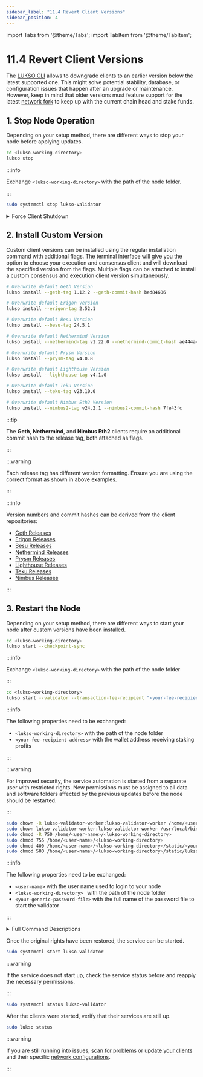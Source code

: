 ```yaml
---
sidebar_label: "11.4 Revert Client Versions"
sidebar_position: 4
---
```


import Tabs from '@theme/Tabs';
import TabItem from '@theme/TabItem';

# 11.4 Revert Client Versions

The [LUKSO CLI](https://github.com/lukso-network/tools-lukso-cli) allows to downgrade clients to an earlier version below the latest supported one. This might solve potential stability, database, or configuration issues that happen after an upgrade or maintenance. However, keep in mind that older versions must feature support for the latest [network fork](/docs/archive/network/network-forks.md) to keep up with the current chain head and stake funds.

## 1. Stop Node Operation

Depending on your setup method, there are different ways to stop your node before applying updates.

<Tabs groupId="setup">
  <TabItem value="cli" label="LUKSO CLI" default>

```sh
cd <lukso-working-directory>
lukso stop
```

:::info

Exchange `<lukso-working-directory>` with the path of the node folder.

:::

</TabItem> <TabItem value="automation" label="Service Automation">

```sh
sudo systemctl stop lukso-validator
```

</TabItem>
</Tabs>

<details>
<summary>Force Client Shutdown</summary>

<Tabs>
<TabItem value="geth" label="Geth">

```sh
sudo pkill geth
```

</TabItem> <TabItem value="erigon" label="Erigon">

```sh
sudo pkill erigon
```

</TabItem> <TabItem value="nethermind" label="Nethermind">

```sh
sudo pkill nethermind
```

</TabItem> <TabItem value="besu" label="Besu">

```sh
sudo pkill besu
```

</TabItem> <TabItem value="teku" label="Teku">

```sh
sudo pkill teku
```

</TabItem> <TabItem value="nimbus" label="Nimbus">

```sh
sudo pkill nimbus_beacon_node
sudo pkill nimbus_validator_client
```

</TabItem> <TabItem value="lighthouse" label="Lighthouse">

```sh
sudo pkill lighthouse
```

:::tip

The Lighthouse client uses a single binary for both the consensus and validator processes.

:::

</TabItem> <TabItem value="prysm" label="Prysm">

```sh
sudo pkill prysm
sudo pkill validator
```

</TabItem>
</Tabs>

</details>

## 2. Install Custom Version

Custom client versions can be installed using the regular installation command with additional flags. The terminal interface will give you the option to choose your execution and consensus client and will download the specified version from the flags. Multiple flags can be attached to install a custom consensus and execution client version simultaneously.

```sh
# Overwrite default Geth Version
lukso install --geth-tag 1.12.2 --geth-commit-hash bed84606

# Overwrite default Erigon Version
lukso install --erigon-tag 2.52.1

# Overwrite default Besu Version
lukso install --besu-tag 24.5.1

# Overwrite default Nethermind Version
lukso install --nethermind-tag v1.22.0 --nethermind-commit-hash ae444a4

# Overwrite default Prysm Version
lukso install --prysm-tag v4.0.8

# Overwrite default Lighthouse Version
lukso install --lighthouse-tag v4.1.0

# Overwrite default Teku Version
lukso install --teku-tag v23.10.0

# Overwrite default Nimbus Eth2 Version
lukso install --nimbus2-tag v24.2.1 --nimbus2-commit-hash 7fe43fc
```

:::tip

The **Geth**, **Nethermind**, and **Nimbus Eth2** clients require an additional commit hash to the release tag, both attached as flags.

:::

:::warning

Each release tag has different version formatting. Ensure you are using the correct format as shown in above examples.

:::

:::info

Version numbers and commit hashes can be derived from the client repositories:

- [Geth Releases](https://github.com/ethereum/go-ethereum/releases)
- [Erigon Releases](https://github.com/ledgerwatch/erigon/releases)
- [Besu Releases](https://github.com/hyperledger/besu/releases)
- [Nethermind Releases](https://github.com/nethermindeth/nethermind/releases)
- [Prysm Releases](https://github.com/prysmaticlabs/prysm/releases)
- [Lighthouse Releases](https://github.com/sigp/lighthouse/releases)
- [Teku Releases](https://github.com/ConsenSys/teku/releases)
- [Nimbus Releases](https://github.com/status-im/nimbus-eth2/releases)

:::

## 3. Restart the Node

Depending on your setup method, there are different ways to start your node after custom versions have been installed.

<Tabs groupId="setup">
  <TabItem value="clinode" label="LUKSO CLI Node" default>

```sh
cd <lukso-working-directory>
lukso start --checkpoint-sync
```

:::info

Exchange `<lukso-working-directory>` with the path of the node folder

:::

</TabItem> <TabItem value="clivalidator" label="LUKSO CLI Validator" default>

```sh
cd <lukso-working-directory>
lukso start --validator --transaction-fee-recipient "<your-fee-recipient-address>" --checkpoint-sync
```

:::info

The following properties need to be exchanged:

- `<lukso-working-directory>` with the path of the node folder
- `<your-fee-recipient-address>` with the wallet address receiving staking profits

:::

</TabItem> <TabItem value="automation" label="Service Automation">

:::warning

For improved security, the service automation is started from a separate user with restricted rights. New permissions must be assigned to all data and software folders affected by the previous updates before the node should be restarted.

:::

```sh
sudo chown -R lukso-validator-worker:lukso-validator-worker /home/<user-name>/<lukso-working-directory>
sudo chown lukso-validator-worker:lukso-validator-worker /usr/local/bin/lukso
sudo chmod -R 750 /home/<user-name>/<lukso-working-directory>
sudo chmod 755 /home/<user-name>/<lukso-working-directory>
sudo chmod 400 /home/<user-name>/<lukso-working-directory>/static/<your-generic-password-file>
sudo chmod 500 /home/<user-name>/<lukso-working-directory>/static/lukso_startup.sh
```

:::info

The following properties need to be exchanged:

- `<user-name>` with the user name used to login to your node
- `<lukso-working-directory> ` with the path of the node folder
- `<your-generic-password-file>` with the full name of the password file to start the validator

:::

<details>
  <summary>Full Command Descriptions</summary>

| **Setting**                                              | **Description**                                                     |
| -------------------------------------------------------- | ------------------------------------------------------------------- |
| <nobr> `sudo chown -R <user>:<user> <directory>` </nobr> | Recursively assign user ownership to all directory contents.        |
| <nobr> `sudo chown <user>:<user> <directory>` </nobr>    | Assign ownership to a single folder or file.                        |
| <nobr> `sudo chmod -R 750 <directory>` </nobr>           | Set executable and readable permissions for a user and group.       |
| <nobr> `sudo chmod 755 <directory>` </nobr>              | Set readable permissions for everyone, typically for general files. |
| <nobr> `sudo chmod 400 <directory>/<file>` </nobr>       | Read-only access for owner, typically for secret information.       |
| <nobr> `sudo chmod 500 <directory>/<file>` </nobr>       | Executable-only by owner, typically for service scripts.            |

</details>

Once the original rights have been restored, the service can be started.

```sh
sudo systemctl start lukso-validator
```

:::warning

If the service does not start up, check the service status before and reapply the necessary permissions.

:::

```sh
sudo systemctl status lukso-validator
```

</TabItem>
</Tabs>

After the clients were started, verify that their services are still up.

```sh
sudo lukso status
```

:::warning

If you are still running into issues, [scan for problems](/docs/guides/maintenance/problem-scanning.md) or [update your clients](/docs/guides/maintenance/client-updates.md) and their specific [network configurations](/docs/archive/network/configuration-updates.md).

:::

